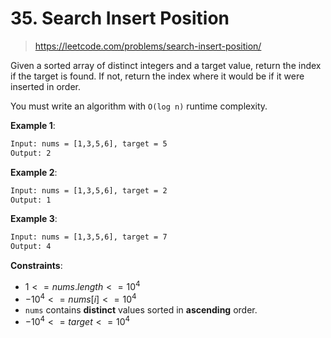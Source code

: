 # 35. Search Insert Position

> <https://leetcode.com/problems/search-insert-position/>

Given a sorted array of distinct integers and a target value, return the index
if the target is found. If not, return the index where it would be if it were
inserted in order.

You must write an algorithm with `O(log n)` runtime complexity.

**Example 1**:

```txt
Input: nums = [1,3,5,6], target = 5
Output: 2
```

**Example 2**:

```txt
Input: nums = [1,3,5,6], target = 2
Output: 1
```

**Example 3**:

```txt
Input: nums = [1,3,5,6], target = 7
Output: 4
```

**Constraints**:

- $1 <= nums.length <= 10^4$
- $-10^4 <= nums[i] <= 10^4$
- `nums` contains **distinct** values sorted in **ascending** order.
- $-10^4 <= target <= 10^4$
